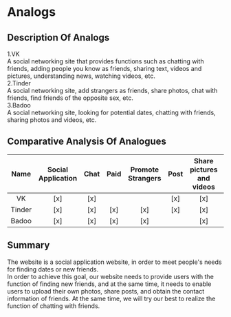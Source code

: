 # Analogs

## Description Of Analogs
1.VK   
A social networking site that provides functions such as chatting with friends, adding people you know as friends, sharing text, videos and pictures, understanding news, watching videos, etc.  
2.Tinder    
A social networking site, add strangers as friends, share photos, chat with friends, find friends of the opposite sex, etc.  
3.Badoo    
A social networking site, looking for potential dates, chatting with friends, sharing photos and videos, etc.  


## Comparative Analysis Of Analogues

| Name | Social Application | Chat | Paid | Promote Strangers | Post |Share pictures and videos|Share files|
| :-----:| :----: | :----: | :-----:| :----: | :----: | :----: |:----: |
| VK | [x] | [x] |   |  | [x] | [x] |[x] |
| Tinder | [x] | [x] | [x] | [x] | [x] |[x] ||
| Badoo | [x] | [x] | [x] | [x] |  |[x] ||

## Summary
The website is a social application website, in order to meet people's needs for finding dates or new friends.  
In order to achieve this goal, our website needs to provide users with the function of finding new friends, and at the same time, it needs to enable users to upload their own photos, share posts, and obtain the contact information of friends. At the same time, we will try our best to realize the function of chatting with friends.  
